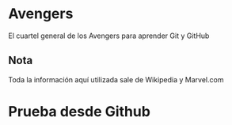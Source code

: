 # Avengers

El cuartel general de los Avengers para aprender Git y GitHub

## Nota
Toda la información aquí utilizada sale de Wikipedia y Marvel.com

# Prueba desde Github
